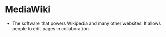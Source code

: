 # MediaWiki

- The software that powers Wikipedia and many other websites. It allows people to edit pages in collaboration.
